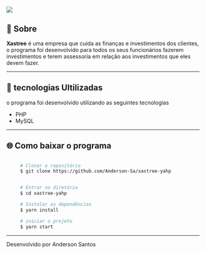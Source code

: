 <h1>
    <img src="https://ik.imagekit.io/f3ek78lyff/XasTree_KEL__pP9D.jpg">
</h1>

## 📄 Sobre

**Xastree** é uma empresa que cuida as finanças e investimentos dos clientes, o programa foi desenvolvido para todos os seus funcionários fazerem investimentos e terem assessoria em relação
aos investimentos que eles devem fazer.

---

## 🚀 tecnologias Ultilizadas

o programa foi desenvolvido  utilizando as seguintes tecnologias 

- PHP
- MySQL

---

## 🌐 Como baixar o programa

```bash
     
     # Clonar o repositório
     $ git clone https://github.com/Anderson-Sa/xastree-yahp 


     # Entrar no diretório  
     $ cd xastree-yahp

     # Instalar as dependências
     $ yarn install

     # iniciar o projeto
     $ yarn start  

```


---

Desenvolvido por Anderson Santos

